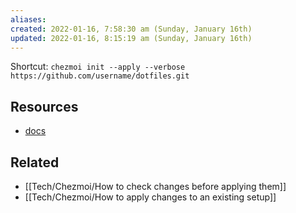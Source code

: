 ```yaml
---
aliases: 
created: 2022-01-16, 7:58:30 am (Sunday, January 16th)
updated: 2022-01-16, 8:15:19 am (Sunday, January 16th)
---
```

Shortcut: `chezmoi init --apply --verbose https://github.com/username/dotfiles.git`

## Resources
- [docs](https://www.chezmoi.io/docs/how-to/#use-a-hosted-repo-to-manage-your-dotfiles-across-multiple-machines)

## Related
- [[Tech/Chezmoi/How to check changes before applying them]]
- [[Tech/Chezmoi/How to apply changes to an existing setup]]